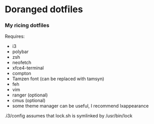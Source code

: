 # Doranged dotfiles
### My ricing dotfiles

Requires:
- i3
- polybar
- zsh
- neofetch
- xfce4-terminal
- compton
- Tamzen font (can be replaced with tamsyn)
- feh
- vim
- ranger (optional)
- cmus (optional)
- some theme manager can be useful, I recommend lxappearance

.i3/config assumes that lock.sh is symlinked by /usr/bin/lock

